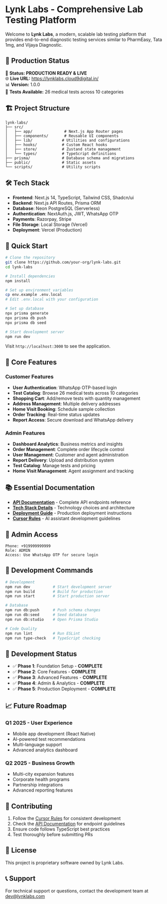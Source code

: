 # Lynk Labs - Comprehensive Lab Testing Platform

Welcome to **Lynk Labs**, a modern, scalable lab testing platform that provides end-to-end diagnostic testing services similar to PharmEasy, Tata 1mg, and Vijaya Diagnostic.

## 🚀 Production Status

🎉 **Status: PRODUCTION READY & LIVE**  
🌐 **Live URL:** https://lynklabs.cloud9digital.in/  
📊 **Version:** 1.0.0  
🏥 **Tests Available:** 26 medical tests across 10 categories

## 🏗 Project Structure

```
lynk-labs/
├── src/
│   ├── app/              # Next.js App Router pages
│   ├── components/       # Reusable UI components
│   ├── lib/             # Utilities and configurations
│   ├── hooks/           # Custom React hooks
│   ├── store/           # Zustand state management
│   └── types/           # TypeScript definitions
├── prisma/              # Database schema and migrations
├── public/              # Static assets
└── scripts/             # Utility scripts
```

## 🛠 Tech Stack

- **Frontend**: Next.js 14, TypeScript, Tailwind CSS, Shadcn/ui
- **Backend**: Next.js API Routes, Prisma ORM
- **Database**: Neon PostgreSQL (Serverless)
- **Authentication**: NextAuth.js, JWT, WhatsApp OTP
- **Payments**: Razorpay, Stripe
- **File Storage**: Local Storage (Vercel)
- **Deployment**: Vercel (Production)

## 🚀 Quick Start

```bash
# Clone the repository
git clone https://github.com/your-org/lynk-labs.git
cd lynk-labs

# Install dependencies
npm install

# Set up environment variables
cp env.example .env.local
# Edit .env.local with your configuration

# Set up database
npx prisma generate
npx prisma db push
npx prisma db seed

# Start development server
npm run dev
```

Visit `http://localhost:3000` to see the application.

## 🎯 Core Features

### Customer Features
- **User Authentication**: WhatsApp OTP-based login
- **Test Catalog**: Browse 26 medical tests across 10 categories
- **Shopping Cart**: Add/remove tests with quantity management
- **Address Management**: Multiple delivery addresses
- **Home Visit Booking**: Schedule sample collection
- **Order Tracking**: Real-time status updates
- **Report Access**: Secure download and WhatsApp delivery

### Admin Features
- **Dashboard Analytics**: Business metrics and insights
- **Order Management**: Complete order lifecycle control
- **User Management**: Customer and agent administration
- **Report Delivery**: Upload and distribution system
- **Test Catalog**: Manage tests and pricing
- **Home Visit Management**: Agent assignment and tracking

## 📚 Essential Documentation

- **[API Documentation](./API_DOCUMENTATION.md)** - Complete API endpoints reference
- **[Tech Stack Details](./TECH_STACK.md)** - Technology choices and architecture
- **[Deployment Guide](./DEPLOYMENT.md)** - Production deployment instructions
- **[Cursor Rules](./.cursorrules)** - AI assistant development guidelines

## 👥 Admin Access

```
Phone: +919999999999
Role: ADMIN
Access: Use WhatsApp OTP for secure login
```

## 🔧 Development Commands

```bash
# Development
npm run dev          # Start development server
npm run build        # Build for production
npm run start        # Start production server

# Database
npm run db:push      # Push schema changes
npm run db:seed      # Seed database
npm run db:studio    # Open Prisma Studio

# Code Quality
npm run lint         # Run ESLint
npm run type-check   # TypeScript checking
```

## 🚦 Development Status

- ✅ **Phase 1**: Foundation Setup - **COMPLETE**
- ✅ **Phase 2**: Core Features - **COMPLETE**
- ✅ **Phase 3**: Advanced Features - **COMPLETE**
- ✅ **Phase 4**: Admin & Analytics - **COMPLETE**
- ✅ **Phase 5**: Production Deployment - **COMPLETE**

## 📈 Future Roadmap

### Q1 2025 - User Experience
- Mobile app development (React Native)
- AI-powered test recommendations
- Multi-language support
- Advanced analytics dashboard

### Q2 2025 - Business Growth
- Multi-city expansion features
- Corporate health programs
- Partnership integrations
- Advanced reporting features

## 🤝 Contributing

1. Follow the [Cursor Rules](./.cursorrules) for consistent development
2. Check the [API Documentation](./API_DOCUMENTATION.md) for endpoint guidelines
3. Ensure code follows TypeScript best practices
4. Test thoroughly before submitting PRs

## 📝 License

This project is proprietary software owned by Lynk Labs.

## 📞 Support

For technical support or questions, contact the development team at dev@lynklabs.com 